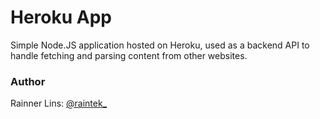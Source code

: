 [siteurl]: https://rainnerlins.com/
[twitter]: http://twitter.com/raintek_

# Heroku App

Simple Node.JS application hosted on Heroku, used as a backend API to handle fetching and parsing content from other websites.

### Author

Rainner Lins: [@raintek_][twitter]

